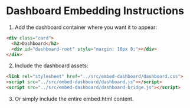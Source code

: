 
# Dashboard Embedding Instructions

1. Add the dashboard container where you want it to appear:
```html
<div class="card">
  <h2>Dashboard</h2>
  <div id="dashboard-root" style="margin: 10px 0;"></div>
</div>
```

2. Include the dashboard assets:
```html
<link rel="stylesheet" href="../src/embed-dashboard/dashboard.css">
<script src="../src/embed-dashboard/dashboard.js"></script>
<script src="../src/embed-dashboard/dashboard-bridge.js"></script>
```

3. Or simply include the entire embed.html content.
